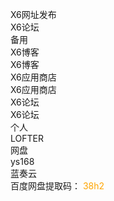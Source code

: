 X6网址发布<br>
<a href="https://support.qq.com/embed/phone/93346" style="text-decoration: none;">X6论坛</a>
<br>
备用
<br>
<a href="https://url.cn/56kN3Td" style="text-decoration: none;">X6博客</a>
<br>
<a href="http://x6bk.clby.firadio.net/" style="text-decoration: none;">X6博客</a>
<br>
<a href="https://3475272270.wodemo.com/" style="text-decoration: none;">X6应用商店</a>
<br>
<a href="https://3475272270.wodemo.net" style="text-decoration: none;">X6应用商店</a>
<br>
<a href="http://bbs.clby.firadio.net/" style="text-decoration: none;">X6论坛</a>
<br>
<a href="https://url.cn/5P0Wz8b" style="text-decoration: none;">X6论坛</a>
<br>
个人
<br>
<a href="http://javayingyongshangdian.lofter.com" style="text-decoration: none;">LOFTER</a>
<br>
网盘
<br>
<a href="http://a3475272270.ys168.com/" style="text-decoration: none;">ys168</a>
<br>
<a href="https://www.lanzous.com/b04a4bp3i" style="text-decoration: none;">蓝奏云</a>
<br>
<a href="https://pan.baidu.com/s/10kj7o8e3csuTA0W1V7KAwA" style="text-decoration: none;">百度网盘</a>提取码： </font> <font color="orange">38h2</font>
